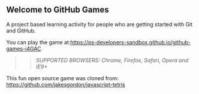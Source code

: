 ## Welcome to GitHub Games

A project based learning activity for people who are getting started with Git and GitHub.

You can play the game at:https://ps-developers-sandbox.github.io/github-games-i4GAC

>> _*SUPPORTED BROWSERS*: Chrome, Firefox, Safari, Opera and IE9+_

This fun open source game was cloned from: https://github.com/jakesgordon/javascript-tetris
